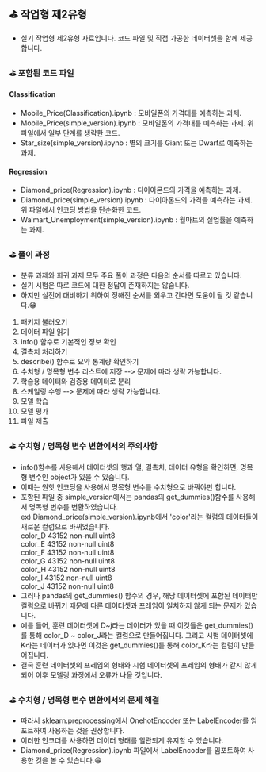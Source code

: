 ## ⛳ 작업형 제2유형
- 실기 작업형 제2유형 자료입니다. 코드 파일 및 직접 가공한 데이터셋을 함께 제공합니다.
### ⛳ 포함된 코드 파일
#### Classification
- Mobile_Price(Classification).ipynb : 모바일폰의 가격대를 예측하는 과제.
- Mobile_Price(simple_version).ipynb : 모바일폰의 가격대를 예측하는 과제. 위 파일에서 일부 단계를 생략한 코드.
- Star_size(simple_version).ipynb : 별의 크기를 Giant 또는 Dwarf로 예측하는 과제.
#### Regression
- Diamond_price(Regression).ipynb : 다이아몬드의 가격을 예측하는 과제.
- Diamond_price(simple_version).ipynb : 다이아몬드의 가격을 예측하는 과제. 위 파일에서 인코딩 방법을 단순화한 코드.
- Walmart_Unemployment(simple_version).ipynb : 월마트의 실업률을 예측하는 과제.
### ⛳ 풀이 과정
- 분류 과제와 회귀 과제 모두 주요 풀이 과정은 다음의 순서를 따르고 있습니다.
- 실기 시험은 따로 코드에 대한 정답이 존재하지는 않습니다.
- 하지만 실전에 대비하기 위하여 정해진 순서를 외우고 간다면 도움이 될 것 같습니다.😁
1. 패키지 불러오기
2. 데이터 파일 읽기
3. info() 함수로 기본적인 정보 확인
4. 결측치 처리하기
5. describe() 함수로 요약 통계량 확인하기
6. 수치형 / 명목형 변수 리스트에 저장 --> 문제에 따라 생략 가능합니다.
7. 학습용 데이터와 검증용 데이터로 분리
8. 스케일링 수행 --> 문제에 따라 생략 가능합니다.
9. 모델 학습
10. 모델 평가
11. 파일 제출
### ⛳ 수치형 / 명목형 변수 변환에서의 주의사항
- info()함수를 사용해서 데이터셋의 행과 열, 결측치, 데이터 유형을 확인하면, 명목형 변수인 object가 있을 수 있습니다.
- 이때는 원핫 인코딩을 사용해서 명목형 변수를 수치형으로 바꿔야만 합니다.
- 포함된 파일 중 simple_version에서는 pandas의 get_dummies()함수를 사용해서 명목형 변수를 변환하였습니다.  
  ex) Diamond_price(simple_version).ipynb에서 'color'라는 컬럼의 데이터들이 새로운 컬럼으로 바뀌었습니다.  
 color_D        43152 non-null  uint8   
 color_E        43152 non-null  uint8   
 color_F        43152 non-null  uint8  
 color_G        43152 non-null  uint8   
 color_H        43152 non-null  uint8  
 color_I        43152 non-null  uint8  
 color_J        43152 non-null  uint8
- 그러나 pandas의 get_dummies() 함수의 경우, 해당 데이터셋에 포함된 데이터만 컬럼으로 바뀌기 때문에 다른 데이터셋과 프레임이 일치하지 않게 되는 문제가 있습니다.
- 예를 들어, 훈련 데이터셋에 D~j라는 데이터가 있을 때 이것들은 get_dummies()를 통해 color_D ~ color_J라는 컬럼으로 만들어집니다.
  그리고 시험 데이터셋에 K라는 데이터가 있다면 이것은 get_dummies()를 통해 color_K라는 컬럼이 만들어집니다.
- 결국 훈련 데이터셋의 프레임의 형태와 시험 데이터셋의 프레임의 형태가 같지 않게 되어 이후 모델링 과정에서 오류가 나올 것입니다.
### ⛳ 수치형 / 명목형 변수 변환에서의 문제 해결
- 따라서 sklearn.preprocessing에서 OnehotEncoder 또는 LabelEncoder를 임포트하여 사용하는 것을 권장합니다.
- 이러한 인코더를 사용하면 데이터 형태를 일관되게 유지할 수 있습니다.
- Diamond_price(Regression).ipynb 파일에서 LabelEncoder를 임포트하여 사용한 것을 볼 수 있습니다.😁
